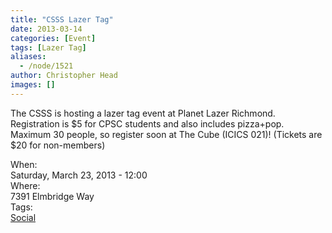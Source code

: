 ```yaml
---
title: "CSSS Lazer Tag"
date: 2013-03-14
categories: [Event]
tags: [Lazer Tag]
aliases:
  - /node/1521
author: Christopher Head
images: []
---
```


<div class="field field-name-body field-type-text-with-summary field-label-hidden"><div class="field-items"><div class="field-item even"><p>The CSSS is hosting a lazer tag event at Planet Lazer Richmond. Registration is $5 for CPSC students and also includes pizza+pop. Maximum 30 people, so register soon at The Cube (ICICS 021)! (Tickets are $20 for non-members)</p>
</div></div></div><div class="field field-name-field-dates field-type-datetime field-label-above"><div class="field-label">When:&#xA0;</div><div class="field-items"><div class="field-item even"><span class="date-display-single">Saturday, March 23, 2013 - 12:00</span></div></div></div><div class="field field-name-field-location field-type-text field-label-above"><div class="field-label">Where:&#xA0;</div><div class="field-items"><div class="field-item even">7391 Elmbridge Way</div></div></div>    <footer>
    <div class="field field-name-field-tags field-type-taxonomy-term-reference field-label-above"><div class="field-label">Tags:&#xA0;</div><div class="field-items"><div class="field-item even"><a href="/social">Social</a></div></div></div>      </footer>
